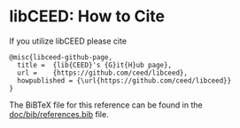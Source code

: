 # libCEED: How to Cite

If you utilize libCEED please cite

```
@misc{libceed-github-page,
  title =  {lib{CEED}'s {G}it{H}ub page},
  url =    {https://github.com/ceed/libceed},
  howpublished = {\url{https://github.com/ceed/libceed}}
}
```

The BiBTeX file for this reference can be found in the
[doc/bib/references.bib](doc/bib/references.bib) file.

